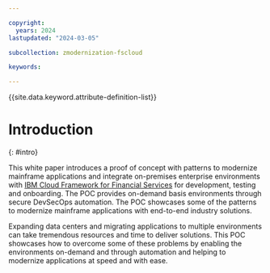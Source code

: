 ```yaml
---

copyright:
  years: 2024
lastupdated: "2024-03-05"

subcollection: zmodernization-fscloud

keywords:

---
```


{{site.data.keyword.attribute-definition-list}}

# Introduction
{: #intro}

This white paper introduces a proof of concept with patterns to modernize mainframe applications and integrate on-premises enterprise environments with [IBM Cloud Framework for Financial Services](https://cloud.ibm.com/docs/framework-financial-services?topic=framework-financial-services-about#ibm-cloud-framework-for-financial-services) for development, testing and onboarding. The POC provides on-demand basis environments through secure DevSecOps automation. The POC showcases some of the patterns to modernize mainframe applications with end-to-end industry solutions.

Expanding data centers and migrating applications to multiple environments can take tremendous resources and time to deliver solutions. This POC showcases how to overcome some of these problems by enabling the environments on-demand and through automation and helping to modernize applications at speed and with ease.
